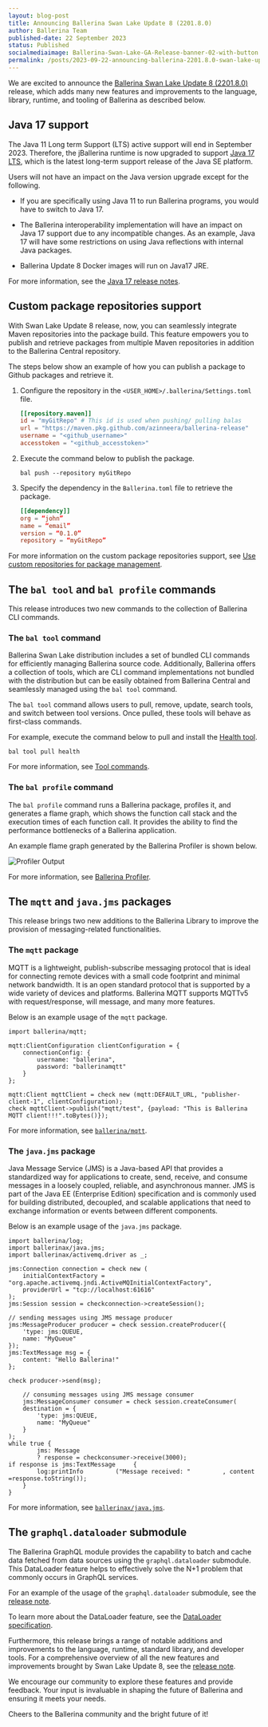 ```yaml
---
layout: blog-post
title: Announcing Ballerina Swan Lake Update 8 (2201.8.0)
author: Ballerina Team
published-date: 22 September 2023
status: Published
socialmediaimage: Ballerina-Swan-Lake-GA-Release-banner-02-with-button.png
permalink: /posts/2023-09-22-announcing-ballerina-2201.8.0-swan-lake-update-8/
---
```


<style>.cBlogContent p{white-space: break-spaces !important;}</style>

We are excited to announce the [Ballerina Swan Lake Update 8 (2201.8.0)](https://ballerina.io/downloads/) release, which adds many new features and improvements to the language, library, runtime, and tooling of Ballerina as described below.

## Java 17 support

The Java 11 Long term Support (LTS) active support will end in September 2023. Therefore, the jBallerina runtime is now upgraded to support <a href="https://www.oracle.com/java/technologies/javase/jdk17-archive-downloads.html" target="_blank">Java 17 LTS</a>, which is the latest long-term support release of the Java SE platform.

Users will not have an impact on the Java version upgrade except for the following.

- If you are specifically using Java 11 to run Ballerina programs, you would have to switch to Java 17.

- The Ballerina interoperability implementation will have an impact on Java 17 support due to any incompatible changes. As an example, Java 17 will have some restrictions on using Java reflections with internal Java packages.

- Ballerina Update 8 Docker images will run on Java17 JRE.

For more information, see the <a href="https://www.oracle.com/java/technologies/javase/17-relnote-issues.html" target="_blank">Java 17 release notes</a>.

## Custom package repositories support 

With Swan Lake Update 8 release, now, you can seamlessly integrate Maven repositories into the package build. This feature empowers you to publish and retrieve packages from multiple Maven repositories in addition to the Ballerina Central repository.

The steps below show an example of how you can publish a package to Github packages and retrieve it.

1. Configure the repository in the `<USER_HOME>/.ballerina/Settings.toml` file.

    ```toml
    [[repository.maven]]
    id = "myGitRepo" # This id is used when pushing/ pulling balas
    url = "https://maven.pkg.github.com/azinneera/ballerina-release"
    username = "<github_username>"
    accesstoken = "<github_accesstoken>"
    ```

2. Execute the command below to publish the package.

    ```
    bal push --repository myGitRepo
    ```

3. Specify the dependency in the `Ballerina.toml` file to retrieve the package.

    ```toml
    [[dependency]]
    org = “john”
    name = “email”
    version = “0.1.0”
    repository = “myGitRepo”
    ```

For more information on the custom package repositories support, see <a href="https://ballerina.io/learn/manage-dependencies/#use-custom-repositories-for-package-management" target="_blank">Use custom repositories for package management</a>.

## The `bal tool` and `bal profile` commands

This release introduces two new commands to the collection of Ballerina CLI commands.

### The `bal tool` command

Ballerina Swan Lake distribution includes a set of bundled CLI commands for efficiently managing Ballerina source code. Additionally, Ballerina offers a collection of tools, which are CLI command implementations not bundled with the distribution but can be easily obtained from Ballerina Central and seamlessly managed using the `bal tool` command. 

The `bal tool` command allows users to pull, remove, update, search tools, and switch between tool versions. Once pulled, these tools will behave as first-class commands.

For example, execute the command below to pull and install the <a href="https://ballerina.io/learn/health-tool/" target="_blank">Health tool</a>.

```
bal tool pull health
```

For more information, see <a href="https://ballerina.io/learn/cli-commands/#tool-commands" target="_blank">Tool commands</a>.

### The `bal profile` command

The `bal profile` command runs a Ballerina package, profiles it, and generates a flame graph, which shows the function call stack and the execution times of each function call. It provides the ability to find the performance bottlenecks of a Ballerina application. 

An example flame graph generated by the Ballerina Profiler is shown below.

<img src="ballerina-service-profiler-output.png" alt="Profiler Output">

For more information, see <a href="https://ballerina.io/learn/ballerina-profiler" target="_blank">Ballerina Profiler</a>.

## The `mqtt` and `java.jms` packages

This release brings two new additions to the Ballerina Library to improve the provision of messaging-related functionalities.

### The `mqtt` package

MQTT is a lightweight, publish-subscribe messaging protocol that is ideal for connecting remote devices with a small code footprint and minimal network bandwidth. It is an open standard protocol that is supported by a wide variety of devices and platforms. Ballerina MQTT supports MQTTv5 with request/response, will message, and many more features. 

Below is an example usage of the `mqtt` package.

```ballerina
import ballerina/mqtt;

mqtt:ClientConfiguration clientConfiguration = {
    connectionConfig: {
        username: "ballerina",
        password: "ballerinamqtt"
    }
};

mqtt:Client mqttClient = check new (mqtt:DEFAULT_URL, "publisher-client-1", clientConfiguration);
check mqttClient->publish("mqtt/test", {payload: "This is Ballerina MQTT client!!!".toBytes()});
```

For more information, see <a href="https://central.ballerina.io/ballerina/mqtt" target="_blank">`ballerina/mqtt`</a>.

### The `java.jms` package

Java Message Service (JMS) is a Java-based API that provides a standardized way for applications to create, send, receive, and consume messages in a loosely coupled, reliable, and asynchronous manner. JMS is part of the Java EE (Enterprise Edition) specification and is commonly used for building distributed, decoupled, and scalable applications that need to exchange information or events between different components. 

Below is an example usage of the `java.jms` package.

```ballerina
import ballerina/log;
import ballerinax/java.jms;
import ballerinax/activemq.driver as _;

jms:Connection connection = check new (
    initialContextFactory = "org.apache.activemq.jndi.ActiveMQInitialContextFactory",
    providerUrl = "tcp://localhost:61616"
);
jms:Session session = checkconnection->createSession();

// sending messages using JMS message producer
jms:MessageProducer producer = check session.createProducer({
    'type: jms:QUEUE,
    name: "MyQueue"
});
jms:TextMessage msg = {
    content: "Hello Ballerina!"
};

check producer->send(msg);

    // consuming messages using JMS message consumer
    jms:MessageConsumer consumer = check session.createConsumer(
    destination = {
        'type: jms:QUEUE,
        name: "MyQueue"
    }
);
while true {
        jms: Message
        ? response = checkconsumer->receive(3000);
if response is jms:TextMessage     {
        log:printInfo         ("Message received: "         , content =response.toString());
    }
}
```

For more information, see <a href="https://central.ballerina.io/ballerinax/java.jms" target="_blank">`ballerinax/java.jms`</a>.

## The `graphql.dataloader` submodule

The Ballerina GraphQL module provides the capability to batch and cache data fetched from data sources using the `graphql.dataloader` submodule. This DataLoader feature helps to effectively solve the N+1 problem that commonly occurs in GraphQL services.

For an example of the usage of the `graphql.dataloader` submodule, see the <a href="https://ballerina.io/downloads/swan-lake-release-notes/swan-lake-2201.8.0#graphql-package" target="_blank">release note</a>.

To learn more about the DataLoader feature, see the <a href="https://ballerina.io/spec/graphql/#106-dataloader" target="_blank">DataLoader specification</a>.

Furthermore, this release brings a range of notable additions and improvements to the language, runtime, standard library, and developer tools. For a comprehensive overview of all the new features and improvements brought by Swan Lake Update 8, see the <a href="https://ballerina.io/downloads/swan-lake-release-notes/swan-lake-2201.8.0" target="_blank">release note</a>.

We encourage our community to explore these features and provide feedback. Your input is invaluable in shaping the future of Ballerina and ensuring it meets your needs.

Cheers to the Ballerina community and the bright future of it!
